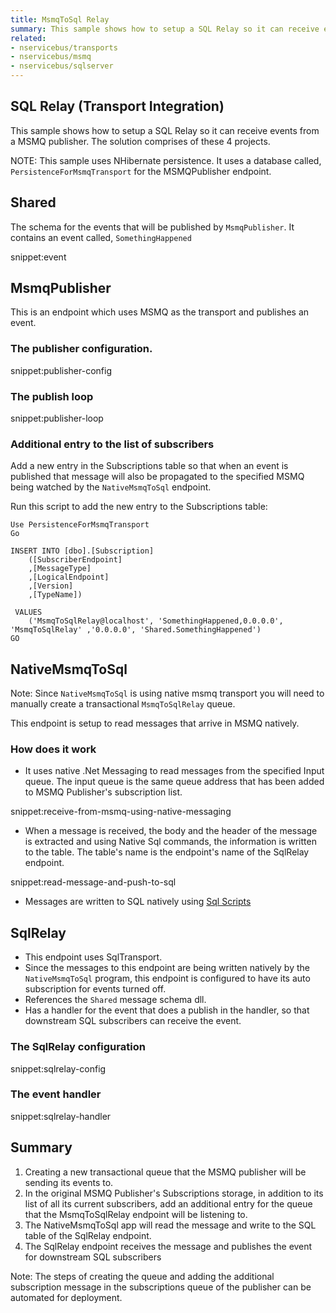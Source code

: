 ```yaml
---
title: MsmqToSql Relay
summary: This sample shows how to setup a SQL Relay so it can receive events from a MSMQ publisher.
related:
- nservicebus/transports
- nservicebus/msmq
- nservicebus/sqlserver
---
```


## SQL Relay (Transport Integration)

This sample shows how to setup a SQL Relay so it can receive events from a MSMQ publisher. The solution comprises of these 4 projects.

NOTE: This sample uses NHibernate persistence. It uses a database called, `PersistenceForMsmqTransport` for the MSMQPublisher endpoint.

## Shared

The schema for the events that will be published by `MsmqPublisher`. It contains an event called, `SomethingHappened`

snippet:event


## MsmqPublisher
This is an endpoint which uses MSMQ as the transport and publishes an event.

### The publisher configuration.

snippet:publisher-config

### The publish loop

snippet:publisher-loop


### Additional entry to the list of subscribers

Add a new entry in the Subscriptions table so that when an event is published that message will also be propagated to the specified MSMQ being watched by the `NativeMsmqToSql` endpoint. 

Run this script to add the new entry to the Subscriptions table:

```
Use PersistenceForMsmqTransport
Go

INSERT INTO [dbo].[Subscription] 
	([SubscriberEndpoint] 
	,[MessageType] 
	,[LogicalEndpoint] 
	,[Version] 
	,[TypeName])
    
 VALUES
    ('MsmqToSqlRelay@localhost', 'SomethingHappened,0.0.0.0', 'MsmqToSqlRelay' ,'0.0.0.0', 'Shared.SomethingHappened')
GO

```
 
## NativeMsmqToSql

Note: Since `NativeMsmqToSql` is using native msmq transport you will need to manually create a transactional `MsmqToSqlRelay` queue.

This endpoint is setup to read messages that arrive in MSMQ natively.

### How does it work

- It uses native .Net Messaging to read messages from the specified Input queue. The input queue is the same queue address that has been added to MSMQ Publisher's subscription list.

snippet:receive-from-msmq-using-native-messaging

- When a message is received, the body and the header of the message is extracted and using Native Sql commands, the information is written to the table. The table's name is the endpoint's name of the SqlRelay endpoint. 

snippet:read-message-and-push-to-sql

- Messages are written to SQL natively using [Sql Scripts](/nservicebus/sqlserver/operations-scripting.md)

## SqlRelay

- This endpoint uses SqlTransport. 
- Since the messages to this endpoint are being written natively by the `NativeMsmqToSql` program, this endpoint is configured to have its auto subscription for events turned off.
- References the `Shared` message schema dll.
- Has a handler for the event that does a publish in the handler, so that downstream SQL subscribers can receive the event.   


### The SqlRelay configuration

snippet:sqlrelay-config


### The event handler

snippet:sqlrelay-handler


## Summary

1. Creating a new transactional queue that the MSMQ publisher will be sending its events to.
2. In the original MSMQ Publisher's Subscriptions storage, in addition to its list of all its current subscribers, add an additional entry for the queue that the MsmqToSqlRelay endpoint will be listening to.
3. The NativeMsmqToSql app will read the message and write to the SQL table of the SqlRelay endpoint.
4. The SqlRelay endpoint receives the message and publishes the event for downstream SQL subscribers 

Note: The steps of creating the queue and adding the additional subscription message in the subscriptions queue of the publisher can be automated for deployment.
